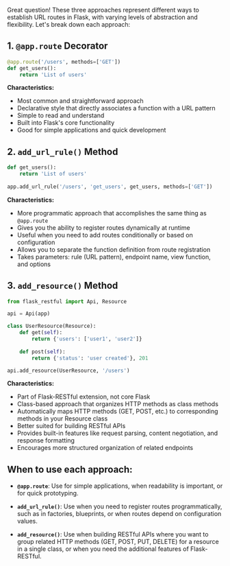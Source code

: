 Great question! These three approaches represent different ways to establish URL routes in Flask, with varying levels of abstraction and flexibility. Let's break down each approach:

## 1. `@app.route` Decorator

```python
@app.route('/users', methods=['GET'])
def get_users():
    return 'List of users'
```

**Characteristics:**
- Most common and straightforward approach
- Declarative style that directly associates a function with a URL pattern
- Simple to read and understand
- Built into Flask's core functionality
- Good for simple applications and quick development

## 2. `add_url_rule()` Method

```python
def get_users():
    return 'List of users'
    
app.add_url_rule('/users', 'get_users', get_users, methods=['GET'])
```

**Characteristics:**
- More programmatic approach that accomplishes the same thing as `@app.route`
- Gives you the ability to register routes dynamically at runtime
- Useful when you need to add routes conditionally or based on configuration
- Allows you to separate the function definition from route registration
- Takes parameters: rule (URL pattern), endpoint name, view function, and options

## 3. `add_resource()` Method

```python
from flask_restful import Api, Resource

api = Api(app)

class UserResource(Resource):
    def get(self):
        return {'users': ['user1', 'user2']}
    
    def post(self):
        return {'status': 'user created'}, 201

api.add_resource(UserResource, '/users')
```

**Characteristics:**
- Part of Flask-RESTful extension, not core Flask
- Class-based approach that organizes HTTP methods as class methods
- Automatically maps HTTP methods (GET, POST, etc.) to corresponding methods in your Resource class
- Better suited for building RESTful APIs
- Provides built-in features like request parsing, content negotiation, and response formatting
- Encourages more structured organization of related endpoints

## When to use each approach:

- **`@app.route`**: Use for simple applications, when readability is important, or for quick prototyping.
  
- **`add_url_rule()`**: Use when you need to register routes programmatically, such as in factories, blueprints, or when routes depend on configuration values.
  
- **`add_resource()`**: Use when building RESTful APIs where you want to group related HTTP methods (GET, POST, PUT, DELETE) for a resource in a single class, or when you need the additional features of Flask-RESTful.
